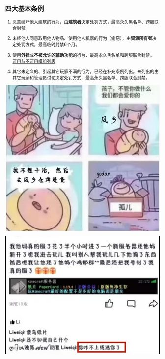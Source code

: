 ## 四大基本条例

1. 恶意破坏他人建筑的行为，由**建筑者**决定处罚方式，最高永久黑名单、跨服联合封禁。

2. 未经他人同意取用他人物品、使用他人机器的行为（偷窃），由**资源所有者**决定处罚方式，最高临时封禁6个月。

3. 使用**外挂**或**不被允许的辅助功能**的行为，最高永久黑名单和跨服联合封禁。<br />
[可用与不可用模组列表](./mods.md)

4. 其它未定义的、引起其它玩家不满的行为，已经在补充条例列出。未列出的由其它玩家和管理员讨论决定处罚方式，最高永久黑名单、跨服联合封禁。

![Alt text](image-1.png)

![Alt text](image-2.png)
